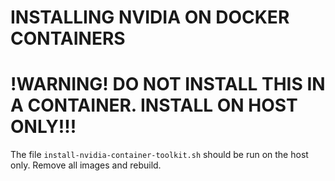 # INSTALLING NVIDIA ON DOCKER CONTAINERS

# !WARNING! DO NOT INSTALL THIS IN A CONTAINER. INSTALL ON HOST ONLY!!!

The file `install-nvidia-container-toolkit.sh` should be run on the host only. Remove all images and rebuild.
